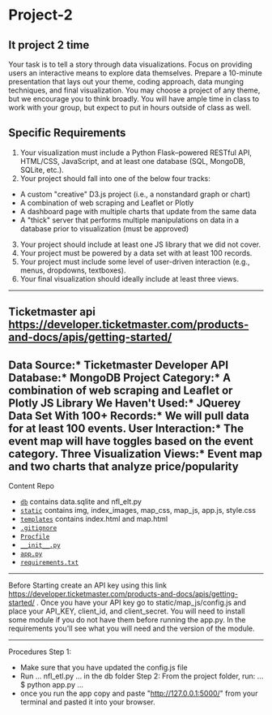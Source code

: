 # Project-2
It project 2 time
-------------------------------------------------------------------------------------------------------------------------------------------
Your task is to tell a story through data visualizations.
Focus on providing users an interactive means to explore data themselves.
Prepare a 10-minute presentation that lays out your theme, coding approach, data munging techniques, and final visualization.
You may choose a project of any theme, but we encourage you to think broadly.
You will have ample time in class to work with your group, but expect to put in hours outside of class as well.


## Specific Requirements
1. Your visualization must include a Python Flask–powered RESTful API, HTML/CSS, JavaScript, and at least one database (SQL, MongoDB, SQLite, etc.).
2. Your project should fall into one of the below four tracks:
- A custom "creative" D3.js project (i.e., a nonstandard graph or chart)
- A combination of web scraping and Leaflet or Plotly
- A dashboard page with multiple charts that update from the same data
- A "thick" server that performs multiple manipulations on data in a database prior to visualization (must be approved)
3. Your project should include at least one JS library that we did not cover.
4. Your project must be powered by a data set with at least 100 records.
5. Your project must include some level of user-driven interaction (e.g., menus, dropdowns, textboxes).
6. Your final visualization should ideally include at least three views.

-------------------------------------------------------------------------------------------------------------------------------------------
Ticketmaster api 
https://developer.ticketmaster.com/products-and-docs/apis/getting-started/
-------------------------------------------------------------------------------------------------------------------------------------------

Data Source:* Ticketmaster Developer API
Database:* MongoDB
Project Category:* A combination of web scraping and Leaflet or Plotly
JS Library We Haven't Used:* JQuerey
Data Set With 100+ Records:* We will pull data for at least 100 events.
User Interaction:* The event map will have toggles based on the event category.
Three Visualization Views:* Event map and two charts that analyze price/popularity
-------------------------------------------------------------------------------------------------------------------------------------------
Content Repo
- [`db`](db) contains data.sqlite and nfl_elt.py
- [`static`](static) contains img, index_images, map_css, map_js, app.js, style.css
- [`templates`](templates) contains index.html and map.html
- [`.gitignore`](.gitignore)
- [`Procfile`](Procfile)
- [`__init__.py`](__init__.py)
- [`app.py`](app.py)
- [`requirements.txt`](requirements.txt)
----------------------------------------------------------------------------------------------------------------------------------------
Before Starting 
create an API key using this link https://developer.ticketmaster.com/products-and-docs/apis/getting-started/ .
Once you have your API key go to static/map_js/config.js and place your  API_KEY, client_id, and client_secret.
You will need to install some module if you do not have them before running the app.py. In the requirements you'll see what you will need and the version of the module.

----------------------------------------------------------------------------------------------------------------------------------------
Procedures
Step 1:
- Make sure that you have updated the config.js file
- Run
...
nfl_etl.py 
...
in the db folder
Step 2:
From the project folder, run:
...
$ python app.py
...
- once you run the app copy and paste "http://127.0.0.1:5000/" from your terminal and pasted it into your browser.





